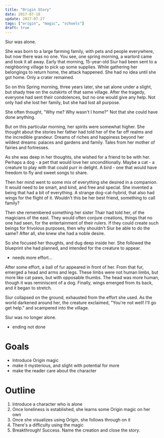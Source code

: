 ```yaml
---
title: "Origin Story"
date: 2017-07-18
update: 2017-07-27
tags: ["origin", "magic", "schools"]
draft: true
---
```


Siur was alone.

She was born to a large farming family, with pets and people everywhere, but now there was no one.
You see, one spring morning, a warlord came and took it all away.
Early that morning, 15-year-old Siur had been sent to a neighboring village to pick up some supplies. 
While gathering her belongings to return home, the attack happened.
She had no idea until she got home.
Only a crater remained.

So on this Spring morning, three years later, she sat alone under a slight, but shady tree on the outskirts of that same village.
After the tragedy, everyone had sent their condolences, but no one would give any help.
Not only had she lost her family, but she had lost all purpose.

She often thought, "Why me? Why wasn't I home?"
Not that she could have done anything.

But on this particular morning, her spirits were somewhat higher.
She thought about the stories her father had told her of the far off realms and the incredible grandeur.
Dreams of riches and happiness beyond her wildest dreams: palaces and gardens and family.
Tales from her mother of fairies and fortresses.

As she was deep in her thoughts, she wished for a friend to be with her.
Perhaps a dog - a pet that would love her unconditionally.
Maybe a cat - a creature to play with that could purr in delight.
A bird - one that would have freedom to fly and sweet songs to share.

Then her mind went to some mix of everything she desired in a companion. 
It would need to be smart, and kind, and free and special.
She invented a being that had a bit of everything. 
A strange dog-cat-hybrid, that also had wings for the flight of it.
Wouldn't this be her best friend, something to call family?

Then she remembered something her sister Thair had told her, of the magicians of the east.
They would often conjure creations, things that no one had seen, for the entertainment of their rulers.
If they could create such beings for frivolous purposes, then why shouldn't Siur be able to do the same?
After all, she knew she had a noble desire.

So she focused her thoughts, and dug deep inside her.
She followed the blueprint she had planned, and intended for the creature to appear.

* needs more effort...

After some effort, a ball of fur appeared in front of her.
From that fur, emerged a head and arms and legs.
These limbs were not human limbs, but more like cat paws, but with opposable thumbs.
The head was more human, though it was reminiscent of a dog.
Finally, wings emerged from its back, and it began to stretch.

Siur collapsed on the ground, exhausted from the effort she used.
As the world darkened around her, the creature exclaimed, "You're not well! I'll go get help." and scampered into the village.

Siur was no longer alone.

* ending not done

# Goals
* Introduce Origin magic
* make it mysterious, and slight with potential for more
* make the reader care about the character

# Outline
1. Introduce a character who is alone
2. Once loneliness is established, she learns some Origin magic on her own
3. Once she visualizes using Origin, she follows through on it
4. There's a difficulty using the magic
5. Breakthrough! Success. Name the creation and close the story.

